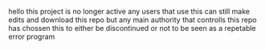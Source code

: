hello this project is no longer active any users that use this can still make edits and download this repo but any main authority that controlls this repo has chossen this to either be discontinued or not to be seen as a repetable error program